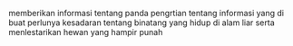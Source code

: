 memberikan informasi tentang panda 
pengrtian tentang informasi yang di buat
perlunya kesadaran tentang binatang yang hidup di alam liar
serta menlestarikan hewan yang hampir punah
